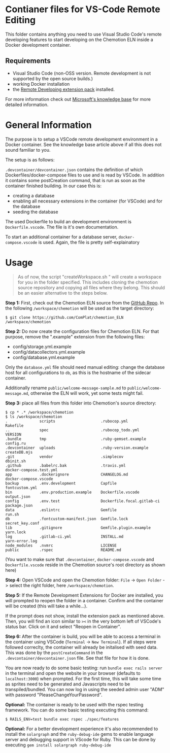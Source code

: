 # Contianer files for VS-Code Remote Editing

This folder contains anything you need to use Visual Studio Code's remote developing features to start developing on the Chemotion ELN inside a Docker development container.

## Requirements

-   Visual Studio Code (non-OSS version. Remote development is not supported by the open source builds.)
-   working Docker installation
-   the [Remote Developing extension pack](https://marketplace.visualstudio.com/items?itemName=ms-vscode-remote.vscode-remote-extensionpack) installed.

For more information check out [Microsoft's knowledge base](https://code.visualstudio.com/docs/remote/remote-overview) for more detailed information.

# General Information

The purpose is to setup a VSCode remote development environment in a Docker container. See the knowledge base article above if all this does not sound familiar to you.

The setup is as follows:

`.devcontainer/devcontainer.json` contains the definition of which Dockerfiles/docker-compose files to use and is read by VSCode. In addition it contains some postCreation command, that is run as soon as the container finished building. In our case this is:

-   creating a database
-   enabling all necessary extensions in the container (for VSCode) and for the database
-   seeding the database

The used Dockerfile to build an development environment is `Dockerfile.vscode`. The file is it's own documentation.

To start an additional container for a database server, `docker-compose.vscode` is used. Again, the file is pretty self-explainatory

# Usage

> As of now, the script "createWorkspace.sh <someFolder>" will create a workspace for you in the folder specified.
> This includes cloning the chemotion source repository and copying all files where they belong.
> This should be an easier alternative to the steps below.

**Step 1:** First, check out the Chemotion ELN source from the [GitHub Repo](https://github.com/ComPlat/chemotion_ELN). In the following `/workspace/chemotion` will be used as the target directory:

```
$ git clone https://github.com/ComPlat/chemotion_ELN /workspace/chemotion
```

**Step 2:** Do now create the configuration files for Chemotion ELN. For that purpose, remove the ".example" extension from the following files:

-   config/storage.yml.example
-   config/datacollectors.yml.example
-   config/database.yml.example

Only the `database.yml` file should need manual editing: change the database host for all configurations to `db`, as this is the hostname of the sidecar container.

Additionally rename `public/welcome-message-sample.md` to `public/welcome-message.md`, otherwise the ELN will work, yet some tests might fail.

**Step 3:** place all files from this folder into Chemotion's source directory:

```
$ cp * .* /workspace/chemotion
$ ls /workspace/chemotion
.              scripts                    .rubocop.yml                Rakefile
..             spec                       .rubocop_todo.yml           VERSION
.bundle        tmp                        .ruby-gemset.example        config.ru
.devcontainer  uploads                    .ruby-version.example       createDB.mjs
.git           vendor                     .simplecov                  dbinit.sh
.github        .babelrc.bak               .travis.yml                 docker-compose.test.yml
app            .dockerignore              CHANGELOG.md                docker-compose.vscode
backup         .env.development           Capfile                     fontcustom.yml
bin            .env.production.example    Dockerfile.vscode           output.json
config         .env.test                  Dockerfile.focal.gitlab-ci  package.json
data           .eslintrc                  Gemfile                     run.sh
db             .fontcustom-manifest.json  Gemfile.lock                secret_key.conf
lib            .gitignore                 Gemfile.plugin.example      yarn.lock
log            .gitlab-ci.yml             INSTALL.md                  yarn-error.log
node_modules   .nvmrc                     LICENSE
public         .rspec                     README.md
```

(You want to make sure that `.devcontainer`, `docker-compose.vscode` and `Dockerfile.vscode` reside in the Chemotion source's root directory as shown here)

**Step 4:** Open VSCode and open the Chemotion folder: `File` -> `Open Folder` -> select the right folder, here `/workspace/chemotion`.

**Step 5:** If the Remote Development Extensions for Docker are installed, you will prompted to reopen the folder in a container. Confirm and the container will be created (this will take a while...).

If the prompt does not show, install the extension pack as mentioned above. Then, you will find an icon similar to `><` in the very bottom left of VSCode's status bar. Click on it and select "Reopen in Container".

**Step 6:** After the container is build, you will be able to access a terminal in the container using VSCode (`Terminal` -> `New Terminal`). If all steps were followed correclty, the container will already be initalised with seed data. This was done by the `postCreateCommand` in the `.devcontainer/devcontainer.json` file. See that file for how it is done.

You are now ready to do some basic testing: run `bundle exec rails server` in the terminal and open the website in your browser (defaults to `localhost:3000`) when prompted. For the first time, this will take some time as sprites need to be generated and Javascripts need to be transpiled/bundled. You can now log in using the seeded admin user "ADM" with password "PleaseChangeYourPassword".

**Optional:** The container is ready to be used with the rspec testing framework. You can do some basic testing executing this command:

```
$ RAILS_ENV=test bundle exec rspec ./spec/features
```

**Optional:** For a better development experience it's also recommended to install the `solargraph` and the `ruby-debug-ide` gems to enable language server and debugging support in VScode for Ruby. This can be done by executing `gem install solargraph ruby-debug-ide`
